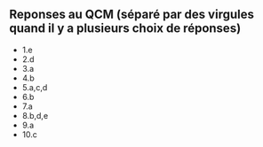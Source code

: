 ## Reponses au QCM (séparé par des virgules quand il y a plusieurs choix de réponses)

* 1.e
* 2.d
* 3.a
* 4.b
* 5.a,c,d
* 6.b
* 7.a
* 8.b,d,e
* 9.a
* 10.c
